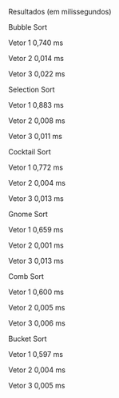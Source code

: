 Resultados (em milissegundos)


Bubble Sort

Vetor 1	0,740 ms

Vetor 2	0,014 ms

Vetor 3	0,022 ms


Selection Sort

Vetor 1	0,883 ms

Vetor 2	0,008 ms

Vetor 3	0,011 ms


Cocktail Sort

Vetor 1	0,772 ms

Vetor 2	0,004 ms

Vetor 3	0,013 ms


Gnome Sort

Vetor 1	0,659 ms

Vetor 2	0,001 ms

Vetor 3	0,013 ms


Comb Sort

Vetor 1	0,600 ms

Vetor 2	0,005 ms

Vetor 3	0,006 ms


Bucket Sort

Vetor 1	0,597 ms

Vetor 2	0,004 ms

Vetor 3 0,005 ms
